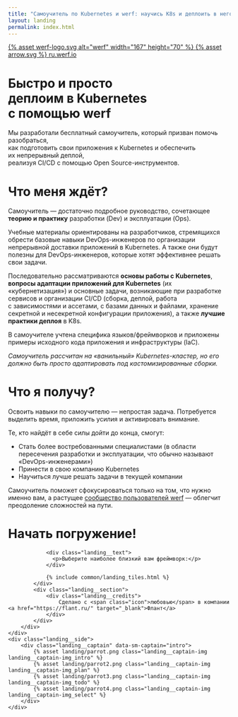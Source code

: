 ```yaml
---
title: "Самоучитель по Kubernetes и werf: научись K8s и деплоить в него"
layout: landing
permalink: index.html
---
```


<div class="landing">
    <div class="landing__header">
        <div class="landing__container">
            <a href="/" class="landing__header-title" data-proofer-ignore>
                {% asset werf-logo.svg alt="werf" width="167" height="70" %}
            </a>
            <a href="{{ site.site_urls['ru'] }}" class="landing__button" data-proofer-ignore>
                {% asset arrow.svg %}
                <span>ru.werf.io</span>
            </a>
        </div>
    </div>
    <div class="landing__content">
        <div class="landing__container">
            <div class="landing__section landing__section_first" data-sm-trigger="intro">
                <h1 class="landing__h1">
                    Быстро и&nbsp;просто<br>
                    деплоим в&nbsp;Kubernetes<br>
                    с&nbsp;помощью <b>werf</b>
                </h1>
                <div class="landing__text">
                    Мы разработали бесплатный самоучитель, который призван помочь разобраться,<br>
                    как&nbsp;подготовить свои приложения к&nbsp;Kubernetes и обеспечить их&nbsp;непрерывный деплой,<br>
                    реализуя CI/CD с&nbsp;помощью Open Source-инструментов.
                </div>
            </div>
            <div class="landing__section" data-sm-trigger="plan">
                <h1 class="landing__h2">
                    Что меня ждёт?
                </h1>
                <div class="landing__text">
                    <p>Самоучитель — достаточно подробное руководство, сочетающее <b>теорию и практику</b> разработки (Dev) и эксплуатации (Ops).</p>
                    <p>Учебные материалы ориентированы на разработчиков, стремящихся обрести базовые навыки DevOps-инженеров по организации непрерывной доставки приложений в Kubernetes. А также они будут полезны для DevOps-инженеров, которые хотят эффективнее решать свои задачи.</p>
                    <p>Последовательно рассматриваются <b>основы работы с Kubernetes</b>, <b>вопросы адаптации приложений для Kubernetes</b> (их «кубернетизация») и основные задачи, возникающие при&nbsp;разработке сервисов и организации CI/CD (сборка, деплой, работа с&nbsp;зависимостями и&nbsp;ассетами, с&nbsp;базами данных и файлами, хранение секретной и несекретной конфигурации приложения), а также <b>лучшие практики деплоя</b> в&nbsp;K8s.</p>
                    <p>В самоучителе учтена специфика языков/фреймворков и приложены примеры исходного кода приложения и инфраструктуры (IaC).</p>
                    <p><i>Самоучитель рассчитан на&nbsp;«ванильный» Kubernetes-кластер, но его должно быть просто адаптировать под&nbsp;кастомизированные сборки.</i></p>
                </div>
            </div>
            <div class="landing__section" data-sm-trigger="todo">
                <h1 class="landing__h2">
                    Что я получу?
                </h1>
                <div class="landing__text">
                    <p>Освоить навыки по самоучителю — непростая задача. Потребуется выделить время, приложить усилия и активировать внимание.</p>
                    <p>Те, кто найдёт в себе силы дойти до конца, смогут:</p>
                </div>
                <ul class="landing__list">
                    <li>
                        Стать более востребованными специалистами
                        <span>(в области пересечения разработки и эксплуатации, что обычно называют «DevOps-инженерами»)</span>
                    </li>
                    <li>
                        Принести в свою компанию Kubernetes
                    </li>
                    <li>
                        Научиться лучше решать задачи в текущей компании
                    </li>
                </ul>
                <div class="landing__text">
                    <p>Самоучитель поможет сфокусироваться только на том, что нужно именно вам, а растущее <a href="https://t.me/werf_ru">сообщество пользователей werf</a> — облегчит преодоление сложностей на пути.</p>
                </div>
            </div>
            <div class="landing__section" data-sm-trigger="select">
                <h1 class="landing__h2">
                    Начать погружение!
                </h1>

                <div class="landing__text">
                  <p>Выберите наиболее близкий вам фреймворк:</p>
                </div>

                {% include common/landing_tiles.html %}
            </div>
            <div class="landing__section">
                <div class="landing__credits">
                    Сделано с <span class="icon">любовью</span> в компании <a href="https://flant.ru/" target="_blank">Флант</a>
                </div>
            </div>
        </div>
    </div>
    <div class="landing__side">
        <div class="landing__captain" data-sm-captain="intro">
            {% asset landing/parrot.png class="landing__captain-img landing__captain-img_intro" %}
            {% asset landing/parrot2.png class="landing__captain-img landing__captain-img_plan" %}
            {% asset landing/parrot3.png class="landing__captain-img landing__captain-img_todo" %}
            {% asset landing/parrot4.png class="landing__captain-img landing__captain-img_select" %}
        </div>
    </div>
</div>
